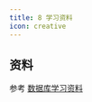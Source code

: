 ```yaml
---
title: 8 学习资料
icon: creative
---
```


## 资料

参考 [数据库学习资料](https://blog.bcmeng.com/post/database-learning.html#%E6%80%A7%E8%83%BD%E4%BC%98%E5%8C%96)



